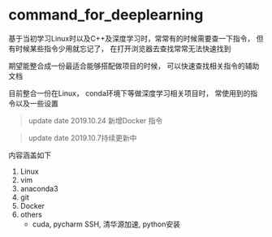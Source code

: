 # command_for_deeplearning

基于当初学习Linux时以及C++及深度学习时，常常有的时候需要查一下指令， 但有时候某些指令少用就忘记了， 在打开浏览器去查找常常无法快速找到

期望能整合成一份最适合能够搭配做项目的时候， 可以快速查找相关指令的辅助文档

目前整合一份在Linux， conda环境下等做深度学习相关项目时， 常使用到的指令以及一些设置

>update date 2019.10.24 新增Docker 指令



>update date 2019.10.7持续更新中

内容涵盖如下

1. Linux
2. vim
3. anaconda3
4. git
5. Docker
6. others
    - cuda, pycharm SSH, 清华源加速, python安装





